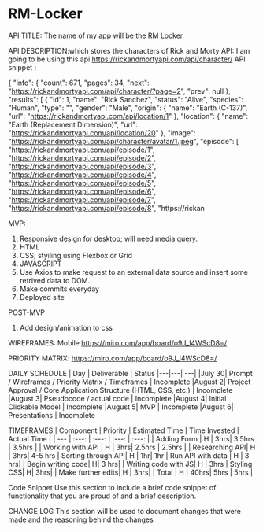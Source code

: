 # RM-Locker
API TITLE: The name of my app will be the RM Locker 

API DESCRIPTION:which stores the characters of Rick and Morty
API: I am going to be using this api https://rickandmortyapi.com/api/character/
API snippet :

   {
    "info": {
        "count": 671,
        "pages": 34,
        "next": "https://rickandmortyapi.com/api/character/?page=2",
        "prev": null
    },
    "results": [
        {
            "id": 1,
            "name": "Rick Sanchez",
            "status": "Alive",
            "species": "Human",
            "type": "",
            "gender": "Male",
            "origin": {
                "name": "Earth (C-137)",
                "url": "https://rickandmortyapi.com/api/location/1"
            },
            "location": {
                "name": "Earth (Replacement Dimension)",
                "url": "https://rickandmortyapi.com/api/location/20"
            },
            "image": "https://rickandmortyapi.com/api/character/avatar/1.jpeg",
            "episode": [
                "https://rickandmortyapi.com/api/episode/1",
                "https://rickandmortyapi.com/api/episode/2",
                "https://rickandmortyapi.com/api/episode/3",
                "https://rickandmortyapi.com/api/episode/4",
                "https://rickandmortyapi.com/api/episode/5",
                "https://rickandmortyapi.com/api/episode/6",
                "https://rickandmortyapi.com/api/episode/7",
                "https://rickandmortyapi.com/api/episode/8",
                "https://rickan

MVP:
1. Responsive design for desktop; will need media query.
2. HTML
3. CSS; styiling using Flexbox or Grid
4. JAVASCRIPT
5. Use Axios to make request to an external data source and insert some retrived data to DOM.
6. Make commits everyday
7. Deployed site

POST-MVP
1. Add design/animation to css


WIREFRAMES:
Mobile 
https://miro.com/app/board/o9J_l4WScD8=/


PRIORITY MATRIX:
https://miro.com/app/board/o9J_l4WScD8=/


DAILY SCHEDULE
|  Day | Deliverable | Status
|---|---| ---|
|July 30| Prompt / Wireframes / Priority Matrix / Timeframes | Incomplete
|August 2| Project Approval / Core Application Structure (HTML, CSS, etc.) | Incomplete
|August 3| Pseudocode / actual code | Incomplete
|August 4| Initial Clickable Model  | Incomplete
|August 5| MVP | Incomplete
|August 6| Presentations | Incomplete


TIMEFRAMES
| Component | Priority | Estimated Time | Time Invested | Actual Time |
| --- | :---: |  :---: | :---: | :---: |
| Adding Form | H | 3hrs| 3.5hrs | 3.5hrs |
| Working with API | H | 3hrs| 2.5hrs | 2.5hrs |
| Researching API| H | 3hrs| 4-5 hrs
| Sorting through API| H | 1hr| 1hr
| Run API with data | H | 3 hrs|
| Begin writing code| H| 3 hrs|
| Writing code with JS| H | 3hrs
| Styling CSS| H| 3hrs|
| Make further edits| H | 3hrs|
| Total | H | 40hrs| 5hrs | 5hrs |


Code Snippet
Use this section to include a brief code snippet of functionality that you are proud of and a brief description.


CHANGE LOG
This section will be used to document changes that were made and the reasoning behind the changes
